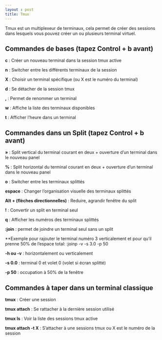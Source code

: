 ```yaml
---
layout : post
title: Tmux
---
```

Tmux est un multiplexeur de terminaux, cela permet de créer des sessions dans lesquels vous pouvez créer un ou plusieurs terminal virtuel.



## Commandes de bases (tapez Control + b avant)



**c** : Créer un nouveau terminal dans la session tmux active

**n** : Switcher entre les différents terminaux de la session

**X** : Choisir un terminal spécifique (ou X est le numéro du terminal)

**d** : Se détacher de la session tmux

**,** : Permet de renommer un terminal

**w** : Affiche la liste des terminaux disponibles

**t** : Afficher l’heure dans un terminal



## Commandes dans un Split (tapez Control + b avant)



 **»** : Split vertical du terminal courant en deux + ouverture d’un terminal dans le nouveau panel

**%** : Split horizontal du terminal courant en deux + ouverture d’un terminal dans le nouveau panel

**o** : Switcher entre les terminaux splittés

**espace** : Changer l’organisation visuelle des terminaux splittés

**Alt + (flèches directionnelles)** : Reduire, agrandir fenêtre du split

**!** : Convertir un split en terminal seul

**q** : Afficher les numéros des terminaux splittés

**:join** : permet de joindre un terminal seul sans un split

**Exemple pour rajouter le terminal numéro 3 verticalement et pour qu’il prenne 50% de l’espace total:
:joinp -v -s 3.0 -p 50

**-h ou -v** : horizontalement ou verticalement

**-s 0.0** : terminal 0 et volet 0 (volet si écran splitté)

**-p 50** : occupation à 50% de la fenêtre



## Commandes à taper dans un terminal classique



**tmux** : Créer une session

**tmux attach** : Se rattacher à la dernière session utilisé

**tmux ls** : Voir la liste des sessions tmux active

**tmux attach -t X** : S’attacher à une sessions tmux ou X est le numéro de la session
